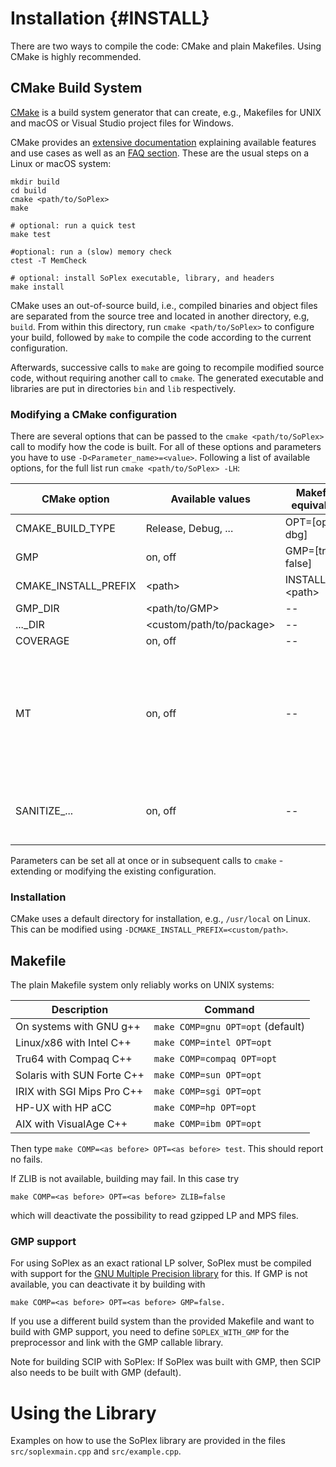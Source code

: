 Installation                     {#INSTALL}
============

There are two ways to compile the code: CMake and plain Makefiles. Using CMake
is highly recommended.


CMake Build System
------------------

[CMake](https://cmake.org/) is a build system generator that can create, e.g.,
Makefiles for UNIX and macOS or Visual Studio project files for Windows.

CMake provides an
[extensive documentation](https://cmake.org/cmake/help/latest/manual/cmake.1.html)
explaining available features and use cases as well as an
[FAQ section](https://cmake.org/Wiki/CMake_FAQ). These are the usual steps on a
Linux or macOS system:

    mkdir build
    cd build
    cmake <path/to/SoPlex>
    make

    # optional: run a quick test
    make test

    #optional: run a (slow) memory check
    ctest -T MemCheck

    # optional: install SoPlex executable, library, and headers
    make install

CMake uses an out-of-source build, i.e., compiled binaries and object files are
separated from the source tree and located in another directory, e.g, `build`.
From within this directory, run `cmake <path/to/SoPlex>` to configure your build,
followed by `make` to compile the code according to the current configuration.

Afterwards, successive calls to `make` are going to recompile modified source code,
without requiring another call to `cmake`. The generated executable and libraries are
put in directories `bin` and `lib` respectively.


### Modifying a CMake configuration

There are several options that can be passed to the `cmake <path/to/SoPlex>` call to
modify how the code is built. For all of these options and parameters you have to
use `-D<Parameter_name>=<value>`. Following a list of available options, for the full
list run `cmake <path/to/SoPlex> -LH`:

| CMake option         | Available values             | Makefile equivalent    | Remarks |
|----------------------|------------------------------|------------------------|---------|
| CMAKE_BUILD_TYPE     | Release, Debug, ...          | OPT=[opt, dbg]         | |
| GMP                  | on, off                      | GMP=[true, false]      | |
| CMAKE_INSTALL_PREFIX | \<path\>                     | INSTALLDIR=\<path\>    | |
| GMP_DIR              | \<path/to/GMP\>              | --                     | |
| ..._DIR              | \<custom/path/to/package\>   | --                     | |
| COVERAGE             | on, off                      | --                     | |
| MT                   | on, off                      | --                     | use static runtime libraries for Visual Studio compiler on Windows |
| SANITIZE_...         | on, off                      | --                     | enable sanitizer in debug mode if available |

Parameters can be set all at once or in subsequent calls to `cmake` - extending
or modifying the existing configuration.


### Installation

CMake uses a default directory for installation, e.g., `/usr/local` on Linux.
This can be modified using `-DCMAKE_INSTALL_PREFIX=<custom/path>`.


Makefile
--------

The plain Makefile system only reliably works on UNIX systems:

Description                | Command
---------------------------|---------
On systems with GNU g++    | `make COMP=gnu OPT=opt` (default)
Linux/x86 with Intel C++   | `make COMP=intel OPT=opt`
Tru64 with Compaq C++      | `make COMP=compaq OPT=opt`
Solaris with SUN Forte C++ | `make COMP=sun OPT=opt`
IRIX with SGI Mips Pro C++ | `make COMP=sgi OPT=opt`
HP-UX with HP aCC          | `make COMP=hp OPT=opt`
AIX with VisualAge C++     | `make COMP=ibm OPT=opt`

Then type `make COMP=<as before> OPT=<as before> test`. This should report no fails.

If ZLIB is not available, building may fail. In this case try

    make COMP=<as before> OPT=<as before> ZLIB=false

which will deactivate the possibility to read gzipped LP and MPS files.


### GMP support

For using SoPlex as an exact rational LP solver, SoPlex must be compiled
with support for the [GNU Multiple Precision library](http://www.gmplib.org/)
for this.  If GMP is not available, you can deactivate it by building with

    make COMP=<as before> OPT=<as before> GMP=false.

If you use a different build system than the provided Makefile and want to
build with GMP support, you need to define `SOPLEX_WITH_GMP` for the preprocessor
and link with the GMP callable library.

Note for building SCIP with SoPlex:  If SoPlex was built with GMP, then SCIP
also needs to be built with GMP (default).


Using the Library
=================

Examples on how to use the SoPlex library are provided in the files
`src/soplexmain.cpp` and `src/example.cpp`.
